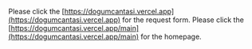 Please click the [https://dogumcantasi.vercel.app](https://dogumcantasi.vercel.app) for the request form.
Please click the [https://dogumcantasi.vercel.app/main](https://dogumcantasi.vercel.app/main) for the homepage.